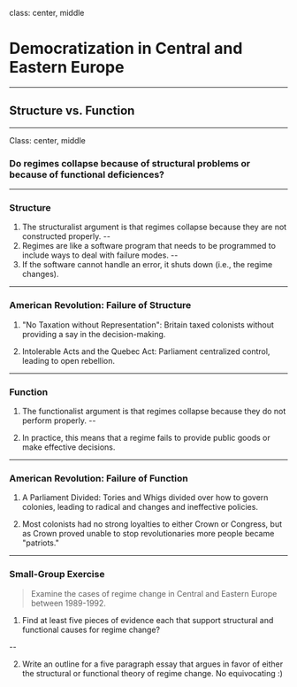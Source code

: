 class: center, middle

# Democratization in Central and Eastern Europe

---

## Structure vs. Function

---

Class: center, middle

### Do regimes collapse because of structural problems or because of functional deficiences?

---

### Structure

1. The structuralist argument is that regimes collapse because they are not constructed properly. 
--
2. Regimes are like a software program that needs to be programmed to include ways to deal with failure modes.
--
3. If the software cannot handle an error, it shuts down (i.e., the regime changes).

---

### American Revolution: Failure of Structure

1. "No Taxation without Representation": Britain taxed colonists without providing a say in the decision-making.

2. Intolerable Acts and the Quebec Act: Parliament centralized control, leading to open rebellion.

---

### Function

1. The functionalist argument is that regimes collapse because they do not perform properly. 
--

2. In practice, this means that a regime fails to provide public goods or make effective decisions.

---

### American Revolution: Failure of Function

1. A Parliament Divided: Tories and Whigs divided over how to govern colonies, leading to radical and changes and ineffective policies.

2. Most colonists had no strong loyalties to either Crown or Congress, but as Crown proved unable to stop revolutionaries more people became "patriots."

---

### Small-Group Exercise

>Examine the cases of regime change in Central and Eastern Europe between 1989-1992.

1. Find at least five pieces of evidence each that support structural and functional causes for regime change?

--

2. Write an outline for a five paragraph essay that argues in favor of either the structural or
functional theory of regime change. No equivocating :)
